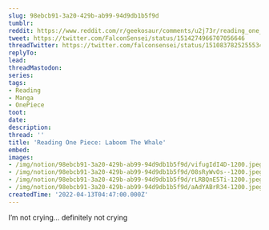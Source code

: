 ```yaml
---
slug: 98ebcb91-3a20-429b-ab99-94d9db1b5f9d
tumblr:
reddit: https://www.reddit.com/r/geekosaur/comments/u2j73r/reading_one_piece_laboom_the_whale/
tweet: https://twitter.com/FalconSensei/status/1514274966707056646
threadTwitter: https://twitter.com/falconsensei/status/1510837825255534593
replyTo:
lead:
threadMastodon:
series:
tags:
- Reading
- Manga
- OnePiece
toot:
date:
description:
thread: ''
title: 'Reading One Piece: Laboom The Whale'
embed:
images:
- /img/notion/98ebcb91-3a20-429b-ab99-94d9db1b5f9d/vifugIdI4D-1200.jpeg
- /img/notion/98ebcb91-3a20-429b-ab99-94d9db1b5f9d/08sRyWvOs--1200.jpeg
- /img/notion/98ebcb91-3a20-429b-ab99-94d9db1b5f9d/rLRBQnE5Ti-1200.jpeg
- /img/notion/98ebcb91-3a20-429b-ab99-94d9db1b5f9d/aAdYABrR34-1200.jpeg
createdTime: '2022-04-13T04:47:00.000Z'
---
```


 I’m not crying… definitely not crying